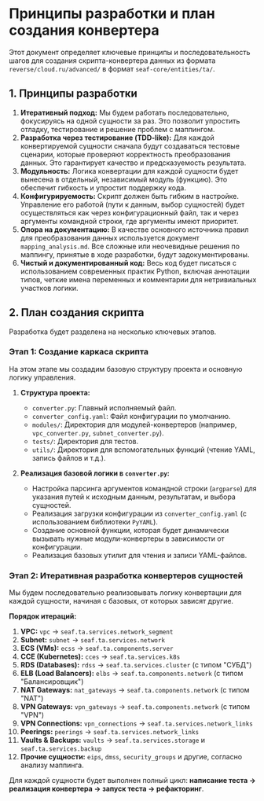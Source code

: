 # Принципы разработки и план создания конвертера

Этот документ определяет ключевые принципы и последовательность шагов для создания скрипта-конвертера данных из формата `reverse/cloud.ru/advanced/` в формат `seaf-core/entities/ta/`.

## 1. Принципы разработки

1.  **Итеративный подход:** Мы будем работать последовательно, фокусируясь на одной сущности за раз. Это позволит упростить отладку, тестирование и решение проблем с маппингом.
2.  **Разработка через тестирование (TDD-like):** Для каждой конвертируемой сущности сначала будут создаваться тестовые сценарии, которые проверяют корректность преобразования данных. Это гарантирует качество и предсказуемость результата.
3.  **Модульность:** Логика конвертации для каждой сущности будет вынесена в отдельный, независимый модуль (функцию). Это обеспечит гибкость и упростит поддержку кода.
4.  **Конфигурируемость:** Скрипт должен быть гибким в настройке. Управление его работой (пути к данным, выбор сущностей) будет осуществляться как через конфигурационный файл, так и через аргументы командной строки, где аргументы имеют приоритет.
5.  **Опора на документацию:** В качестве основного источника правил для преобразования данных используется документ `mapping_analysis.md`. Все сложные или неочевидные решения по маппингу, принятые в ходе разработки, будут задокументированы.
6.  **Чистый и документированный код:** Весь код будет писаться с использованием современных практик Python, включая аннотации типов, четкие имена переменных и комментарии для нетривиальных участков логики.

## 2. План создания скрипта

Разработка будет разделена на несколько ключевых этапов.

### Этап 1: Создание каркаса скрипта

На этом этапе мы создадим базовую структуру проекта и основную логику управления.

1.  **Структура проекта:**
    *   `converter.py`: Главный исполняемый файл.
    *   `converter_config.yaml`: Файл конфигурации по умолчанию.
    *   `modules/`: Директория для модулей-конвертеров (например, `vpc_converter.py`, `subnet_converter.py`).
    *   `tests/`: Директория для тестов.
    *   `utils/`: Директория для вспомогательных функций (чтение YAML, запись файлов и т.д.).

2.  **Реализация базовой логики в `converter.py`:**
    *   Настройка парсинга аргументов командной строки (`argparse`) для указания путей к исходным данным, результатам, и выбора сущностей.
    *   Реализация загрузки конфигурации из `converter_config.yaml` (с использованием библиотеки `PyYAML`).
    *   Создание основной функции, которая будет динамически вызывать нужные модули-конвертеры в зависимости от конфигурации.
    *   Реализация базовых утилит для чтения и записи YAML-файлов.

### Этап 2: Итеративная разработка конвертеров сущностей

Мы будем последовательно реализовывать логику конвертации для каждой сущности, начиная с базовых, от которых зависят другие.

**Порядок итераций:**

1.  **VPC:** `vpc` -> `seaf.ta.services.network_segment`
2.  **Subnet:** `subnet` -> `seaf.ta.services.network`
3.  **ECS (VMs):** `ecss` -> `seaf.ta.components.server`
4.  **CCE (Kubernetes):** `cces` -> `seaf.ta.services.k8s`
5.  **RDS (Databases):** `rdss` -> `seaf.ta.services.cluster` (с типом "СУБД")
6.  **ELB (Load Balancers):** `elbs` -> `seaf.ta.components.network` (с типом "Балансировщик")
7.  **NAT Gateways:** `nat_gateways` -> `seaf.ta.components.network` (с типом "NAT")
8.  **VPN Gateways:** `vpn_gateways` -> `seaf.ta.components.network` (с типом "VPN")
9.  **VPN Connections:** `vpn_connections` -> `seaf.ta.services.network_links`
10. **Peerings:** `peerings` -> `seaf.ta.services.network_links`
11. **Vaults & Backups:** `vaults` -> `seaf.ta.services.storage` и `seaf.ta.services.backup`
12. **Прочие сущности:** `eips`, `dmss`, `security_groups` и другие, согласно анализу маппинга.

Для каждой сущности будет выполнен полный цикл: **написание теста -> реализация конвертера -> запуск теста -> рефакторинг**.
